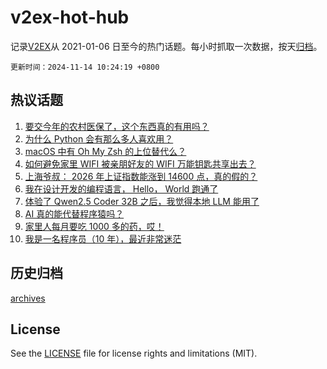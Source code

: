 # v2ex-hot-hub

 记录[V2EX](https://www.v2ex.com/)从 2021-01-06 日至今的热门话题。每小时抓取一次数据，按天[归档](archives)。

`更新时间：2024-11-14 10:24:19 +0800`

## 热议话题

1. [要交今年的农村医保了，这个东西真的有用吗？](https://www.v2ex.com/t/1089108)
1. [为什么 Python 会有那么多人喜欢用？](https://www.v2ex.com/t/1089258)
1. [macOS 中有 Oh My Zsh 的上位替代么？](https://www.v2ex.com/t/1089105)
1. [如何避免家里 WIFI 被亲朋好友的 WIFI 万能钥匙共享出去？](https://www.v2ex.com/t/1089125)
1. [上海爷叔： 2026 年上证指数能涨到 14600 点，真的假的？](https://www.v2ex.com/t/1089114)
1. [我在设计开发的编程语言， Hello， World 跑通了](https://www.v2ex.com/t/1089110)
1. [体验了 Qwen2.5 Coder 32B 之后，我觉得本地 LLM 能用了](https://www.v2ex.com/t/1089179)
1. [AI 真的能代替程序猿吗？](https://www.v2ex.com/t/1089194)
1. [家里人每月要吃 1000 多的药，哎！](https://www.v2ex.com/t/1089385)
1. [我是一名程序员（10 年），最近非常迷茫](https://www.v2ex.com/t/1089212)

## 历史归档

[archives](archives)

## License

See the [LICENSE](LICENSE) file for license rights and limitations (MIT).
